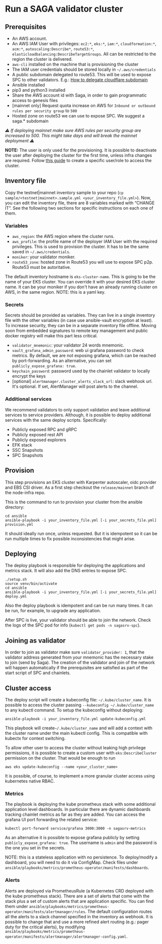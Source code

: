 # Run a SAGA validator cluster

## Prerequisites
- An AWS account.
- An AWS IAM User with privileges: `ec2:*`, `eks:*`, `iam:*`, `cloudformation:*`, `acm:*`, `autoscaling:Describe*`, `route53:*`, `elasticloadbalancing:DescribeTargetGroups`. All can be restricted to the region the cluster is delivered.
- `aws-cli` installed on the machine that is provisioning the cluster
- The IAM user credentials should be stored locally in `~/.aws/credentials`
- A public subdomain delegated to route53. This will be used to expose SPC to other validators. E.g.: [How to delegate cloudflare subdomain](https://developers.cloudflare.com/dns/manage-dns-records/how-to/subdomains-outside-cloudflare/)
- Ansible installed
- pip3 and python3 installed
- Share the AWS account id with Saga, in order to gain programmatic access to genesis files
- [mainnet only] Request quota increase on AWS for `Inbound or outbound rules per security group` to `500`
- Hosted zone on route53 we can use to expose SPC. We suggest a saga.* subdomain

*⚠️ If deploying mainnet make sure AWS rules per security group are increased to 500. This might take days and will break the mainnet deployment ⚠️*

**NOTE:** The user is only used for the provisioning. It is possible to deactivate the user after deploying the cluster for the first time, unless infra changes are required. Follow [this guide](link) to create a specific user/role to access the cluster.

## Inventory file
Copy the testnet|mainnet inventory sample to your repo (`cp sample/<testnet|mainnet>.sample.yml <your_inventory_file.yml>`). Now, you can edit the inventory file, there are 8 variables marked with “CHANGE IT”. See the following two sections for specific instructions on each one of them.

### Variables
- `aws_region`: the AWS region where the cluster runs.
- `aws_profile`: the profile name of the deployer IAM User with the required privileges. This is used to provision the cluster. It has to be the same saved in `~/.aws/credentials`.
- `moniker`: your validator moniker.
- `route53_zone`: hosted zone in Route53 you will use to expose SPC p2p. Route53 must be autoritative.

The default inventory hostname is `eks-cluster-name`. This is going to be the name of your EKS cluster. You can override it with your desired EKS cluster name. It can be your moniker if you don't have an already running cluster on AWS, in the same region. NOTE: this is a yaml key.

### Secrets

Secrets should be provided as variables. They can live in a single inventory file with the other variables (in case use ansible-vault encryption at least). To increase security, they can be in a separate inventory file offline. Moving soon from embedded signatures to remote key management and public docker registry will make this part less critical.

- `validator_mnemonic`:  your validator 24 words mnemonic.
- `vault_grafana_admin_password`: web ui grafana password to check metrics. By default, we are not exposing grafana, which can be reached by port-forwarding. As an alternative, you can set `publicly_expose_grafana: true`.
- `keychain_password`: password used by the chainlet validator to locally encrypt the keys
- [optional] `alertmanager.cluster_alerts_slack_url`: slack webhook url. It's optional. If set, AlertManager will post alerts to the channel.

### Additional services

We recommend validators to only support validation and leave additional services to service providers. Although, it is possible to deploy additional services with the same deploy scripts. Specifically:

- Publicly exposed RPC and gRPC
- Publicly exposed rest API
- Publicly exposed explorers
- EFK stack
- SSC Snapshots
- SPC Snapshots

## Provision
This step provisions an EKS cluster with Karpenter autoscaler, oidc provider and EBS CSI driver. As a first step checkout the `release/mainnet` branch of the node-infra repo.

This is the command to run to provision your cluster from the ansible directory:
```
cd ansible
ansible-playbook -i your_inventory_file.yml [-i your_secrets_file.yml] provision.yml
```
It should ideally run once, unless requested. But it is idempotent so it can be run multiple times to fix possible inconsistencies that might arise.

## Deploying
The deploy playbook is responsible for deploying the applications and metrics stack. It will also add the DNS entries to expose SPC.
```
./setup.sh
source venv/bin/activate
cd ansible
ansible-playbook -i your_inventory_file.yml [-i your_secrets_file.yml] deploy.yml
```

Also the deploy playbook is idempotent and can be run many times. It can be run, for example, to upgrade any application.

After SPC is live, your validator should be able to join the network. Check the logs of the SPC pod for info (`kubectl get pods -n sagasrv-spc`).

## Joining as validator
In order to join as validator make sure `validator_provider: 1`, that the validator address generated from your mnemonic has the necessary stake to join (send by Saga). The creation of the validator and join of the network will happen automatically if the prerequisites are satisfied as part of the start script of SPC and chainlets.

## Cluster access
The deploy script will create a kubeconfig file: `~/.kube/cluster_name`. It is possible to access the cluster passing `--kubeconfig ~/.kube/cluster_name` to any kubectl command. To setup the kubeconfig without deploying:
```
ansible-playbook -i your_inventory_file.yml update-kubeconfig.yml
```
This playbook will create`~/.kube/cluster_name` and will add a context with the cluster name under the main kubectl config. This is compatible with kubectx for context switching.

To allow other user to access the cluster without leaking high privilege permissions, it is possible to create a custom user with `eks:DescribeCluster` permission on the cluster. That would be enough to run
```
aws eks update-kubeconfig --name <your_cluster_name>
```
It is possible, of course, to implement a more granular cluster access using kubernetes native RBAC.

### Metrics
The playbook is deploying the kube prometheus stack with some additional application level dashboards. In particular there are dynamic dashboards tracking chainlet metrics as far as they are added. You can access the grafana UI port forwarding the related service:
```
kubectl port-forward service/grafana 3000:3000 -n sagasrv-metrics
```
As an alternative it is possible to expose grafana publicly by setting `publicly_expose_grafana: true`. The username is `admin` and the password is the one you set in the secrets.

NOTE: this is a stateless application with no persistence. To deploy/modify a dashboard, you will need to do it via ConfigMap. Check files under `ansible/playbooks/metrics/prometheus-operator/manifests/dashboards`.

### Alerts
Alerts are deployed via PrometheusRule (a Kubernetes CRD deployed with the kube prometheus stack). There are a set of alerts that come with the stack plus a set of custom alerts that are application specific. You can find them under `ansible/playbooks/metrics/prometheus-operator/manifests/alertmanager/rules`. The default configuration routes all the alerts to a slack channel specified in the inventory as webhook. It is possible to change that and use a more refined alert routing (e.g.: pager duty for the critical alerts), by modifying `ansible/playbooks/metrics/prometheus-operator/manifests/alertmanager/alertmanager-config.yaml`.
